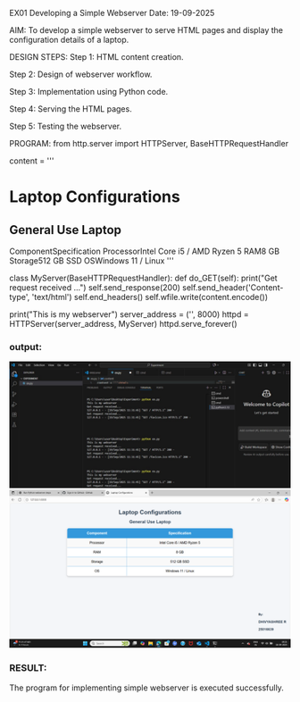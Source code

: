 EX01 Developing a Simple Webserver
Date:
19-09-2025

AIM:
To develop a simple webserver to serve HTML pages and display the configuration details of a laptop.

DESIGN STEPS:
Step 1:
HTML content creation.

Step 2:
Design of webserver workflow.

Step 3:
Implementation using Python code.

Step 4:
Serving the HTML pages.

Step 5:
Testing the webserver.

PROGRAM:
from http.server import HTTPServer, BaseHTTPRequestHandler

content = '''<!DOCTYPE html>
<html>
<head>
    <title>Laptop Configurations</title>
</head>
<body>
    <h1>Laptop Configurations</h1>
    <h2>General Use Laptop</h2>
    <tableborder="1">
        <tr><th>Component</th><th>Specification</th></tr>
        <tr><td>Processor</td><td>Intel Core i5 / AMD Ryzen 5</td></tr>
        <tr><td>RAM</td><td>8 GB</td></tr>
        <tr><td>Storage</td><td>512 GB SSD</td></tr>
        <tr><td>OS</td><td>Windows 11 / Linux</td></tr>
    </table>
</body>
</html>'''

class MyServer(BaseHTTPRequestHandler):
    def do_GET(self):
        print("Get request received ...")
        self.send_response(200)
        self.send_header('Content-type', 'text/html')
        self.end_headers()
        self.wfile.write(content.encode())

print("This is my webserver")
server_address = ('', 8000)
httpd = HTTPServer(server_address, MyServer)
httpd.serve_forever()

### output:
![output2](output2.jpg)
![output1](output.pgn.png)

### RESULT:
The program for implementing simple webserver is executed successfully.
